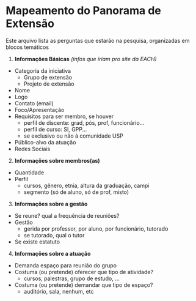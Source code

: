 # Mapeamento do Panorama de Extensão

Este arquivo lista as perguntas que estarão na pesquisa, organizadas em blocos temáticos

1. **Informações Básicas** *(infos que iriam pro site da EACH)*
- Categoria da iniciativa
  - Grupo de extensão
  - Projeto de extensão
- Nome
- Logo
- Contato (email)
- Foco/Apresentação
- Requisitos para ser membro, se houver
  - perfil de discente: grad, pós, prof, funcionário...
  - perfil de curso: SI, GPP...
  - se exclusivo ou não à comunidade USP
- Público-alvo da atuação
- Redes Sociais

2. **Informações sobre membros(as)**
- Quantidade
- Perfil
  - cursos, gênero, etnia, altura da graduação, campi
  - segmento (só de aluno, só de prof, misto)

3. **Informações sobre a gestão**
- Se reune? qual a frequência de reuniões?
- Gestão
  - gerida por professor, por aluno, por funcionário, tutorado
  - se tutorado, qual o tutor
- Se existe estatuto

4. **Informações sobre a atuação**
- Demanda espaço para reunião do grupo
- Costuma (ou pretende) oferecer que tipo de atividade?
  * cursos, palestras, grupo de estudo, ...
- Costuma (ou pretende) demandar que tipo de espaço?
  * auditório, sala, nenhum, etc
